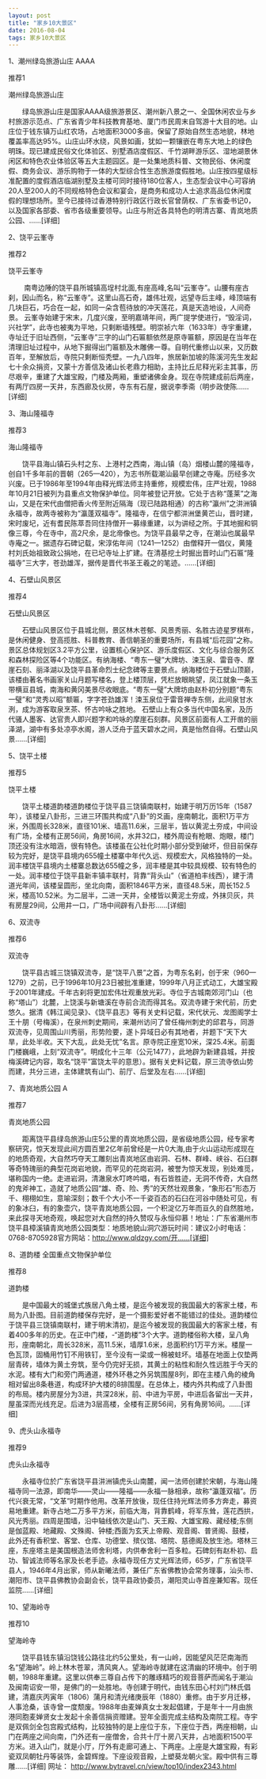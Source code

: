 ```yaml
---
layout: post
title: "家乡10大景区"
date: 2016-08-04 
tags: 家乡10大景区
---
```


1、潮州绿岛旅游山庄 AAAA 



推荐1

潮州绿岛旅游山庄

　　绿岛旅游山庄是国家AAAA级旅游景区、潮州新八景之一、全国休闲农业与乡村旅游示范点、广东省青少年科技教育基地、厦门市民周末自驾游十大目的地。山庄位于钱东镇万山红农场，占地面积3000多亩。保留了原始自然生态地貌，林地覆盖率高达95%。山庄山环水绕，风景如画，犹如一颗镶嵌在粤东大地上的绿色明珠。现已建成民俗文化体验区、别墅酒店度假区、千竹湖畔游乐区、湿地湖景休闲区和特色农业体验区等五大主题园区。是一处集地质科普、文物民俗、休闲度假、商务会议、游乐购物于一体的大型综合性生态旅游度假胜地。山庄按四星级标准配置的度假酒店临湖别墅及主楼可同时接待180位客人，生态型会议中心可容纳20人至200人的不同规格特色会议和宴会，是商务和成功人士追求高品位休闲度假的理想场所。至今已接待过香港特别行政区行政长官曾荫权、广东省委书记0，以及国家各部委、省市各级重要领导。山庄与附近各具特色的明清古寨、青岚地质公园、……[详细]


2、饶平云峯寺  



推荐2

饶平云峯寺

　　 南粤边陲的饶平县所城镇高埕村北面,有座高峰,名叫“云峯寺”。山腰有座古刹，因山而名，称“云峯寺”。这里山高石奇，雄伟壮观，远望寺后主峰，峰顶端有几块巨石，巧合在一起，如同一朵含苞待放的冲天莲花，真是天造地设，人间奇景。 云峯寺始建于宋末，几度兴废，至明嘉靖年间，两广提学使进行，“毁淫词，兴社学”，此寺也被夷为平地，只剩断墙残壁。明崇祯六年（1633年）寺宇重建，寺址迁于旧址西侧，“云峯寺”三字的山门石匾额依然是原寺匾额，原因是在当年在清理旧址过程中，从地下掘得出门匾额及木雕佛一尊。自明代重修山以来，又历数百年，至解放后，寺院只剩断恒秃壁。一九八四年，旅居新加坡的陈溪河先生发起七十余众捐资，又蒙十方善信及诸山长老鼎力相助，主持比丘尼释光彩主其事，历尽艰辛，重建了大雄宝殿，门楼及两厢，重塑诸佛金身。现在寺院建成前后两座，有两厅四房一天井，东西廊及伙房，寺东有石屋，据说李季斋（明步政使陈……[详细]

 


 

3、海山隆福寺  



推荐3

海山隆福寺

　　饶平县海山镇石头村之东、上港村之西南，海山镇（岛）烟楼山麓的隆福寺，创自1千多年前的晋朝（265—420），为志书所载潮汕最早创建之寺庵。历经多次兴废。已于1986年至1994年由释光辉法师主持重修，规模宏伟，庄严壮观，1988年10月21日被列为县重点文物保护单位。同年被登记开放。它处于古称“蓬莱”之海山，又是在宋代由僧把香火传至附近隔海（现已陆路相通）的古称“瀛州”之汫洲镇永福寺，故两寺被称为“瀛蓬双福寺”。隆福寺，在信宁都汫洲堡黄芒山，晋时建，宋时废圮，近有耆民陈萃吾同住持僧开一募缘重建，以为讲经之所。于其地掘和铜像三尊，今在寺中，高2尺余，是北帝像也。为饶平县最早之寺，在潮汕也属最早寺庵之一。据遗存石碑记载，宋淳佑年间（1241—1252）由僧释开一倡仪，黄隆村刘氏始祖致政公捐地，在已圮寺址上扩建。在清基挖土时掘出晋时山门石匾“隆福寺”三大字，苍劲雄浑，据传是晋代书圣王羲之的笔迹。……[详细]


4、石壁山风景区 



推荐4

石壁山风景区

　　石壁山风景区位于县城北侧，景区林木苍郁、风景秀丽、名胜古迹星罗棋布，是休闲健身、登高揽胜、科普教育、善信朝圣的重要场所，有县城“后花园”之称。景区总体规划区3.2平方公里，设置核心保护区、游乐度假区、文化与综合服务区和森林探险区等4个功能区。有纳海楼、“粤东一璧”大牌坊、涑玉泉、雷音寺、摩崖石刻、丽泽湖以及饶平县革命烈士纪念碑等主要景点。纳海楼位于石壁山顶巅，该楼由著名书画家关山月题写楼名，登上楼顶层，凭栏放眼眺望，凤江就象一条玉带横亘县城，南海和黄冈美景尽收眼底。“粤东一璧”大牌坊由赵朴初分别题“粤东一璧”和“灵秀以昭”额匾，字字苍劲雄浑！涑玉泉位于雷音禅寺东侧，此间泉甘水洌，成为游客取泉烹茶、怀古吟咏之胜地。 石壁山上有众多当代中国名家，及历代骚人墨客、达官贵人即兴题字和吟咏的摩崖石刻群。风景区前面有人工开凿的丽泽湖，湖中有多处凉亭水阁，游人泛舟于蓝天碧水之间，真是怡然自得。石壁山风景……[详细]


5、饶平土楼 



推荐5

饶平土楼

　　饶平土楼道韵楼道韵楼位于饶平县三饶镇南联村，始建于明万历15年（1587年），该楼呈八卦形，三进三环围共构成“八卦”的爻画，座南朝北，面积1万平方米，外围周长328米，直径101米、墙高11.6米，三层半，皆以黄泥土夯成，中间设有广场，全楼有正房56间，角房16间，水井32口，楼外周设有枪眼、炮眼，楼门顶还没有注水暗涵，很有特色。该楼虽在公社化时期小部分受到破坏，但目前保存较为完好，是饶平县境内655幢土楼寨中年代久远、规模宏大，风格独特的一处。润丰楼饶平县境内土楼寨总数达655幢之多，润丰楼是其中较具规模、较有特色的一处。润丰楼位于饶平县新丰镇丰联村，背靠“背头山”（省道柏丰线西），建于清道光年间，该楼呈圆形，坐北向南，面积1846平方米，直径48.5米，周长152.5米，楼高10.52米。为二层半，二进一天井，全楼皆以黄泥土夯成，外抹贝灰，共有房屋29间，公用井一口，广场中间辟有八卦形……[详细]





6、双流寺  



推荐6

双流寺

　　饶平县古城三饶镇双流寺，是“饶平八景”之首，为粤东名刹，创于宋（960—1279）之前，已于1996年10月23日被批准重建，1999年八月正式动工，大雄宝殿于2001年建成。千年古刹将更加宏伟壮观重放光彩。寺位于古城南郊河门山（也称“塔山”）北麓，上饶溪与新塘溪在寺前合流而得其名。双流寺建于宋代前，历史悠久。据清《韩江闻见录》、《饶平县志》等有关史料记载，宋代状元、龙图阁学士王十朋（号梅溪），在泉州刺史期间，来潮州访问了曾任梅州刺史的邱君与，同游双流寺，见周围山川秀丽，形势险要，遂卜异域日必有其地者，并题下“天下大旱，此处半收。天下大乱，此处无忧”名言。原寺院正座宽10米，深25.4米。前面门楼巍峨，上刻“双流寺”。明成化十三年（公元1477），此地辟为新建县城，并按梅溪碑记内容，取名“饶平”富饶太平的意思）。据有关史料记载，原三流寺依山势而建，共分三进，主体建筑有山门、前厅、后堂及左右……[详细]


7、青岚地质公园 A 



推荐7

青岚地质公园

　　距离饶平县绿岛旅游山庄5公里的青岚地质公园，是省级地质公园，经专家考察研究，惊天发现此间方圆百里2亿年前曾经是一片0大海,由于火山运动形成现在的地质奇观，大自然巧夺天工雕刻出青岚地区由岩洞、石林、群峰、峡谷、石臼群等奇特瑰丽的典型花岗岩地貌，而罕见的花岗岩洞，被誉为惊天发现，别处难觅，堪称国内一绝。走进岩洞，清澈泉水叮咚吟唱，有石皆胜迹，无洞不传奇，大自然的鬼斧神工，造就了地质公园“雄、奇、险、秀”的天然壮观景象，“象形石”形态万千、栩栩如生，意喻深刻；数千个大小不一千姿百态的石臼在河谷中随处可见，有的象冰臼，有的象壶穴，饶平青岚地质公园，一个积淀亿万年而亘久的自然胜地，来此探寻天地奇观，唤起您对大自然的持久赞叹与永恒仰慕！地址：广东省潮州市饶平县樟溪镇青岚地质公园类型：地质地貌山洞穴游玩时间：建议2小时电话：0768-8705928官方网站：http://www.qldzgy.com/开……[详细]


8、道韵楼 全国重点文物保护单位 



推荐8

道韵楼

　　是中国最大的城堡式族居八角土楼，是迄今被发现的我国最大的客家土楼，布局为八卦图。目前道韵楼保存完好，是一个摄影爱好者不能错过的佳处。道韵楼位于饶平县三饶镇南联村，建于明末清初，是迄今被发现的我国最大的客家土楼，有着400多年的历史。在正中门楼，-“道韵楼”3个大字。道韵楼俗称大楼，呈八角形，座南朝北，周长328米，高11.5米，墙厚1.6米，总面积约1万平方米。楼屋一色瓦顶，固桶用竹钉不用铁钉，至今没有一梁或一棉被蛀坏。墙基在地面上仅垫两层青砖，墙体为黄土夯筑，至今仍完好无损，其黄土的粘性和耐久性远胜于今天的水泥。楼有大门和旁门两通道，楼外环巷之外另筑围屋8列，即在主楼八角的棱角相对留出8条巷道，构成环护大楼的8排围屋。在总体上，楼内外共构成了八卦图的布局。楼内房屋分为3进，共深28米，前、中进为平房，中进后各留出一天井，屋虽深而光线充足。后进为3层高楼，全楼有正房56间，另有角房16间。……[详细]





9、虎头山永福寺  



推荐9

虎头山永福寺

　　永福寺位於广东省饶平县汫洲镇虎头山南麓，闻一法师创建於宋朝，与海山隆福寺同一法源，即南华——灵山——隆福——永福一脉相承，故称“瀛蓬双福”。历代兴衰无常，“文革”时期作他用。改革开放後，现任住持光辉法师多方奔走，募资易地重建。新寺占地二万多平方米，前临大海，背靠鹤峰，将军东耸，莲花西拱，风光秀丽。四周是围墙，沿中轴线依次是山门、天王殿、大雄宝殿、藏经楼;东侧是伽蓝殿、地藏殿、文殊阁、钟楼;西面为玄天上帝殿、观音阁、普贤阁、鼓楼，此外还有香积堂、客堂、仓库、功德堂、殡仪馆、塔院、慈德阁及放生池。塔林三座，东座塔主是美国根造法师舍利塔，内供奉舍利一百多粒。石碑刻有赵朴初、启功、智诚法师等名家及长老手迹。永福寺现任方丈光辉法师，65岁，广东省饶平县人，1946年4月出家，师从新曦法师，兼任广东省佛教协会常务理事，汕头市、潮阳市、饶平县佛教协会副会长，饶平县政协委员，潮阳灵山寺首座兼知客。现任监院……[详细]


10、望海岭寺  



推荐10

望海岭寺

　　饶平县钱东镇沿饶钱公路往北约5公里处，有一山岭，因能望风茫茫南海而名“望海岭”。岭上林木苍翠，清风爽人。望海岭寺就建在这清幽的环境中。创于明朝，1988年重建。这里以供奉三尊自占传下的雕琢精巧的观音菩萨而闻名于潮汕及闽南诏安一带，是佛门的一处胜地。寺创建于明代，由钱东田心村刘门林氏倡建，清嘉庆丙寅年（1806）蒲月和清光绪庚辰年（1880）重修。由于岁月迁移，人事沧桑，该寺曾一度颓废。1988年由麦婵真女士发起倡建，于是年十一月由旅港同胞麦婵贤女士发起十余善信捐资赠建。翌年全面完成主结构及南院工程。寺宇是双佩剑全包宫殿式结构，比较独特的是上座位于东，下座位于西，两座相朝，山门在两座之间向南，门外还有一座僧舍，合共十厅十房八天井，占地面积1500平方米。进入山门，就是小厅，厅外有走廊可通上、下两座。上座是大雄宝殿，有彩瓷双凤朝牡丹等装饰，金碧辉煌。下座设观音殿，上塑葵龙朝火宝。殿中供有三尊雕……[详细]
网址：
http://www.bytravel.cn/view/top10/index2343.html
